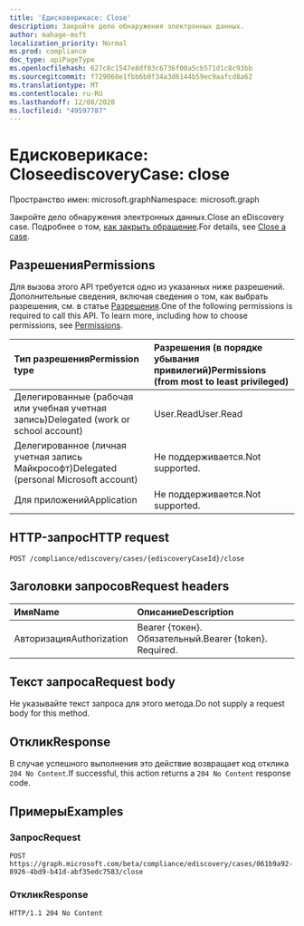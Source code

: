 ```yaml
---
title: 'Едисковерикасе: Close'
description: Закройте дело обнаружения электронных данных.
author: mahage-msft
localization_priority: Normal
ms.prod: compliance
doc_type: apiPageType
ms.openlocfilehash: 627c8c1547e8df03c6736f00a5cb571d1c8c93bb
ms.sourcegitcommit: f729068e1fbb6b0f34a3d6144b59ec9aafcd8a62
ms.translationtype: MT
ms.contentlocale: ru-RU
ms.lasthandoff: 12/08/2020
ms.locfileid: "49597787"
---
```

# <a name="ediscoverycase-close"></a><span data-ttu-id="09b18-103">Едисковерикасе: Close</span><span class="sxs-lookup"><span data-stu-id="09b18-103">ediscoveryCase: close</span></span>

<span data-ttu-id="09b18-104">Пространство имен: microsoft.graph</span><span class="sxs-lookup"><span data-stu-id="09b18-104">Namespace: microsoft.graph</span></span>

<span data-ttu-id="09b18-105">Закройте дело обнаружения электронных данных.</span><span class="sxs-lookup"><span data-stu-id="09b18-105">Close an eDiscovery case.</span></span> <span data-ttu-id="09b18-106">Подробнее о том, [как закрыть обращение](/microsoft-365/compliance/close-or-delete-case#close-a-case).</span><span class="sxs-lookup"><span data-stu-id="09b18-106">For details, see [Close a case](/microsoft-365/compliance/close-or-delete-case#close-a-case).</span></span>

## <a name="permissions"></a><span data-ttu-id="09b18-107">Разрешения</span><span class="sxs-lookup"><span data-stu-id="09b18-107">Permissions</span></span>

<span data-ttu-id="09b18-p102">Для вызова этого API требуется одно из указанных ниже разрешений. Дополнительные сведения, включая сведения о том, как выбрать разрешения, см. в статье [Разрешения](/graph/permissions-reference).</span><span class="sxs-lookup"><span data-stu-id="09b18-p102">One of the following permissions is required to call this API. To learn more, including how to choose permissions, see [Permissions](/graph/permissions-reference).</span></span>

|<span data-ttu-id="09b18-110">Тип разрешения</span><span class="sxs-lookup"><span data-stu-id="09b18-110">Permission type</span></span>|<span data-ttu-id="09b18-111">Разрешения (в порядке убывания привилегий)</span><span class="sxs-lookup"><span data-stu-id="09b18-111">Permissions (from most to least privileged)</span></span>|
|:---|:---|
|<span data-ttu-id="09b18-112">Делегированные (рабочая или учебная учетная запись)</span><span class="sxs-lookup"><span data-stu-id="09b18-112">Delegated (work or school account)</span></span>|<span data-ttu-id="09b18-113">User.Read</span><span class="sxs-lookup"><span data-stu-id="09b18-113">User.Read</span></span>|
|<span data-ttu-id="09b18-114">Делегированное (личная учетная запись Майкрософт)</span><span class="sxs-lookup"><span data-stu-id="09b18-114">Delegated (personal Microsoft account)</span></span>|<span data-ttu-id="09b18-115">Не поддерживается.</span><span class="sxs-lookup"><span data-stu-id="09b18-115">Not supported.</span></span>|
|<span data-ttu-id="09b18-116">Для приложений</span><span class="sxs-lookup"><span data-stu-id="09b18-116">Application</span></span>|<span data-ttu-id="09b18-117">Не поддерживается.</span><span class="sxs-lookup"><span data-stu-id="09b18-117">Not supported.</span></span>|

## <a name="http-request"></a><span data-ttu-id="09b18-118">HTTP-запрос</span><span class="sxs-lookup"><span data-stu-id="09b18-118">HTTP request</span></span>

<!-- {
  "blockType": "ignored"
}
-->

``` http
POST /compliance/ediscovery/cases/{ediscoveryCaseId}/close
```

## <a name="request-headers"></a><span data-ttu-id="09b18-119">Заголовки запросов</span><span class="sxs-lookup"><span data-stu-id="09b18-119">Request headers</span></span>

|<span data-ttu-id="09b18-120">Имя</span><span class="sxs-lookup"><span data-stu-id="09b18-120">Name</span></span>|<span data-ttu-id="09b18-121">Описание</span><span class="sxs-lookup"><span data-stu-id="09b18-121">Description</span></span>|
|:---|:---|
|<span data-ttu-id="09b18-122">Авторизация</span><span class="sxs-lookup"><span data-stu-id="09b18-122">Authorization</span></span>|<span data-ttu-id="09b18-p103">Bearer {токен}. Обязательный.</span><span class="sxs-lookup"><span data-stu-id="09b18-p103">Bearer {token}. Required.</span></span>|

## <a name="request-body"></a><span data-ttu-id="09b18-125">Текст запроса</span><span class="sxs-lookup"><span data-stu-id="09b18-125">Request body</span></span>

<span data-ttu-id="09b18-126">Не указывайте текст запроса для этого метода.</span><span class="sxs-lookup"><span data-stu-id="09b18-126">Do not supply a request body for this method.</span></span>

## <a name="response"></a><span data-ttu-id="09b18-127">Отклик</span><span class="sxs-lookup"><span data-stu-id="09b18-127">Response</span></span>

<span data-ttu-id="09b18-128">В случае успешного выполнения это действие возвращает код отклика `204 No Content`.</span><span class="sxs-lookup"><span data-stu-id="09b18-128">If successful, this action returns a `204 No Content` response code.</span></span>

## <a name="examples"></a><span data-ttu-id="09b18-129">Примеры</span><span class="sxs-lookup"><span data-stu-id="09b18-129">Examples</span></span>

### <a name="request"></a><span data-ttu-id="09b18-130">Запрос</span><span class="sxs-lookup"><span data-stu-id="09b18-130">Request</span></span>

<!-- {
  "blockType": "request",
  "name": "ediscoverycase_close"
}
-->

``` http
POST https://graph.microsoft.com/beta/compliance/ediscovery/cases/061b9a92-8926-4bd9-b41d-abf35edc7583/close
```

### <a name="response"></a><span data-ttu-id="09b18-131">Отклик</span><span class="sxs-lookup"><span data-stu-id="09b18-131">Response</span></span>

<!-- {
  "blockType": "response",
  "truncated": true
}
-->

``` http
HTTP/1.1 204 No Content
```
